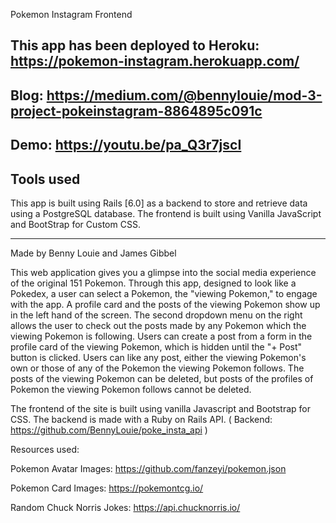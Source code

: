 Pokemon Instagram Frontend 

## This app has been deployed to Heroku: https://pokemon-instagram.herokuapp.com/

## Blog: https://medium.com/@bennylouie/mod-3-project-pokeinstagram-8864895c091c

## Demo: https://youtu.be/pa_Q3r7jscI

## Tools used

This app is built using Rails [6.0] as a backend to store and retrieve data using a PostgreSQL database. 
The frontend is built using Vanilla JavaScript and BootStrap for Custom CSS.

---

Made by Benny Louie and James Gibbel

This web application gives you a glimpse into the social media experience of the original 151 Pokemon. Through this app, designed to look like a Pokedex, a user can select a Pokemon, the "viewing Pokemon," to engage with the app. A profile card and the posts of the viewing Pokemon show up in the left hand of the screen. The second dropdown menu on the right allows the user to check out the posts made by any Pokemon which the viewing Pokemon is following. Users can create a post from a form in the profile card of the viewing Pokemon, which is hidden until the "+ Post" button is clicked. Users can like any post, either the viewing Pokemon's own or those of any of the Pokemon the viewing Pokemon follows. The posts of the viewing Pokemon can be deleted, but posts of the profiles of Pokemon the viewing Pokemon follows cannot be deleted. 

The frontend of the site is built using vanilla Javascript and Bootstrap for CSS. The backend is made with a Ruby on Rails API. ( Backend: https://github.com/BennyLouie/poke_insta_api )

Resources used: 

Pokemon Avatar Images: https://github.com/fanzeyi/pokemon.json

Pokemon Card Images: https://pokemontcg.io/

Random Chuck Norris Jokes: https://api.chucknorris.io/



